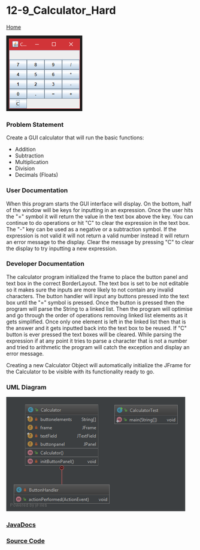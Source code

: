 # 12-9_Calculator_Hard

[Home](https://github.com/Aleyx4/Introduction-to-Software-Design-Fall-2017 "Home")

![ScreenShot](https://github.com/Aleyx4/Introduction-to-Software-Design-Fall-2017/blob/master/12-9_Calculator_Hard/doc/Screenshot.png?raw=true)

### Problem Statement
Create a GUI calculator that will run the basic functions:
- Addition
- Subtraction
- Multiplication
- Division
- Decimals (Floats)

### User Documentation
When this program starts the GUI interface will display. On the bottom, half of the window will be keys for inputting in an expression. Once the user hits the "=" symbol it will return the value in the text box above the key. You can continue to do operations or hit "C" to clear the expression in the text box. The "-" key can be used as a negative or a subtraction symbol. If the expression is not valid it will not return a valid number instead it will return an error message to the display. Clear the message by pressing "C" to clear the display to try inputting a new expression.

### Developer Documentation
The calculator program initialized the frame to place the button panel and text box in the correct BorderLayout. The text box is set to be not editable so it makes sure the inputs are more likely to not contain any invalid characters. The button handler will input any buttons pressed into the text box until the "=" symbol is pressed. Once the button is pressed then the program will parse the String to a linked list. Then the program will optimise and go through the order of operations removing linked list elements as it gets simplified. Once only one element is left in the linked list then that is the answer and it gets inputted back into the text box to be reused. If "C" button is ever pressed the text boxes will be cleared. While parsing the expression if at any point it tries to parse a character that is not a number and tried to arithmetic the program will catch the exception and display an error message.

Creating a new Calculator Object will automatically initialize the JFrame for the Calculator to be visible with its functionality ready to go.

### UML Diagram

![12-9_Calculator_Hard](https://github.com/Aleyx4/Introduction-to-Software-Design-Fall-2017/blob/master/12-9_Calculator_Hard/doc/12-9_Calculator_Hard_UML.png?raw=true)

### [JavaDocs](https://github.com/Aleyx4/Introduction-to-Software-Design-Fall-2017/tree/master/12-9_Calculator_Hard/doc)

### [Source Code](https://github.com/Aleyx4/Introduction-to-Software-Design-Fall-2017/tree/master/12-9_Calculator_Hard/src)
